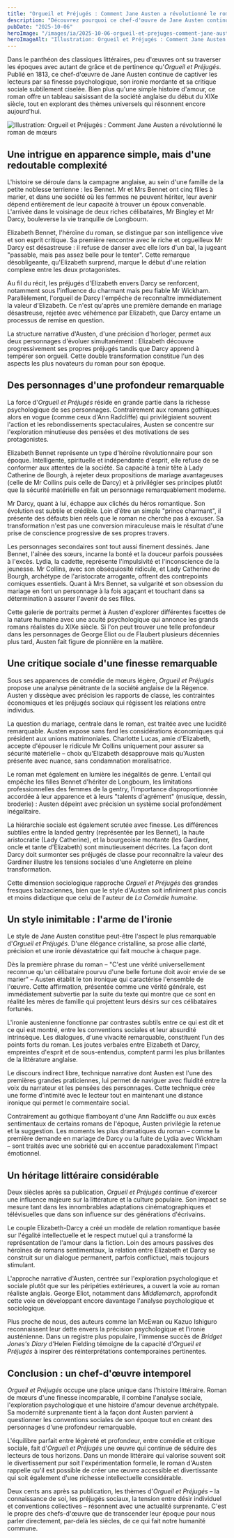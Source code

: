 ```yaml
---
title: "Orgueil et Préjugés : Comment Jane Austen a révolutionné le roman de mœurs"
description: "Découvrez pourquoi ce chef-d'œuvre de Jane Austen continue de fasciner par sa finesse psychologique, son ironie mordante et sa critique sociale intemporelle."
pubDate: "2025-10-06"
heroImage: "/images/ia/2025-10-06-orgueil-et-prejuges-comment-jane-austen-a-revolutionne-le-ro-66707b-hero/2025-10-06-orgueil-et-prejuges-comment-jane-austen-a-revolutionne-le-ro-66707b-hero.png"
heroImageAlt: "Illustration: Orgueil et Préjugés : Comment Jane Austen a révolutionné le roman de mœurs"
---
```


Dans le panthéon des classiques littéraires, peu d'œuvres ont su traverser les époques avec autant de grâce et de pertinence qu'*Orgueil et Préjugés*. Publié en 1813, ce chef-d'œuvre de Jane Austen continue de captiver les lecteurs par sa finesse psychologique, son ironie mordante et sa critique sociale subtilement ciselée. Bien plus qu'une simple histoire d'amour, ce roman offre un tableau saisissant de la société anglaise du début du XIXe siècle, tout en explorant des thèmes universels qui résonnent encore aujourd'hui.


<picture><source srcset="/images/ia/2025-10-06-orgueil-et-prejuges-comment-jane-austen-a-revolutionne-le-ro-66707b-inline/2025-10-06-orgueil-et-prejuges-comment-jane-austen-a-revolutionne-le-ro-66707b-inline.avif" type="image/avif" /><source srcset="/images/ia/2025-10-06-orgueil-et-prejuges-comment-jane-austen-a-revolutionne-le-ro-66707b-inline/2025-10-06-orgueil-et-prejuges-comment-jane-austen-a-revolutionne-le-ro-66707b-inline.webp" type="image/webp" /><img src="/images/ia/2025-10-06-orgueil-et-prejuges-comment-jane-austen-a-revolutionne-le-ro-66707b-inline/2025-10-06-orgueil-et-prejuges-comment-jane-austen-a-revolutionne-le-ro-66707b-inline.png" alt="Illustration: Orgueil et Préjugés : Comment Jane Austen a révolutionné le roman de mœurs" loading="lazy" decoding="async" /></picture>


## Une intrigue en apparence simple, mais d'une redoutable complexité

L'histoire se déroule dans la campagne anglaise, au sein d'une famille de la petite noblesse terrienne : les Bennet. Mr et Mrs Bennet ont cinq filles à marier, et dans une société où les femmes ne peuvent hériter, leur avenir dépend entièrement de leur capacité à trouver un époux convenable. L'arrivée dans le voisinage de deux riches célibataires, Mr Bingley et Mr Darcy, bouleverse la vie tranquille de Longbourn.

Elizabeth Bennet, l'héroïne du roman, se distingue par son intelligence vive et son esprit critique. Sa première rencontre avec le riche et orgueilleux Mr Darcy est désastreuse : il refuse de danser avec elle lors d'un bal, la jugeant "passable, mais pas assez belle pour le tenter". Cette remarque désobligeante, qu'Elizabeth surprend, marque le début d'une relation complexe entre les deux protagonistes.

Au fil du récit, les préjugés d'Elizabeth envers Darcy se renforcent, notamment sous l'influence du charmant mais peu fiable Mr Wickham. Parallèlement, l'orgueil de Darcy l'empêche de reconnaître immédiatement la valeur d'Elizabeth. Ce n'est qu'après une première demande en mariage désastreuse, rejetée avec véhémence par Elizabeth, que Darcy entame un processus de remise en question. 

La structure narrative d'Austen, d'une précision d'horloger, permet aux deux personnages d'évoluer simultanément : Elizabeth découvre progressivement ses propres préjugés tandis que Darcy apprend à tempérer son orgueil. Cette double transformation constitue l'un des aspects les plus novateurs du roman pour son époque.

## Des personnages d'une profondeur remarquable

La force d'*Orgueil et Préjugés* réside en grande partie dans la richesse psychologique de ses personnages. Contrairement aux romans gothiques alors en vogue (comme ceux d'Ann Radcliffe) qui privilégiaient souvent l'action et les rebondissements spectaculaires, Austen se concentre sur l'exploration minutieuse des pensées et des motivations de ses protagonistes.

Elizabeth Bennet représente un type d'héroïne révolutionnaire pour son époque. Intelligente, spirituelle et indépendante d'esprit, elle refuse de se conformer aux attentes de la société. Sa capacité à tenir tête à Lady Catherine de Bourgh, à rejeter deux propositions de mariage avantageuses (celle de Mr Collins puis celle de Darcy) et à privilégier ses principes plutôt que la sécurité matérielle en fait un personnage remarquablement moderne.

Mr Darcy, quant à lui, échappe aux clichés du héros romantique. Son évolution est subtile et crédible. Loin d'être un simple "prince charmant", il présente des défauts bien réels que le roman ne cherche pas à excuser. Sa transformation n'est pas une conversion miraculeuse mais le résultat d'une prise de conscience progressive de ses propres travers.

Les personnages secondaires sont tout aussi finement dessinés. Jane Bennet, l'aînée des sœurs, incarne la bonté et la douceur parfois poussées à l'excès. Lydia, la cadette, représente l'impulsivité et l'inconscience de la jeunesse. Mr Collins, avec son obséquiosité ridicule, et Lady Catherine de Bourgh, archétype de l'aristocrate arrogante, offrent des contrepoints comiques essentiels. Quant à Mrs Bennet, sa vulgarité et son obsession du mariage en font un personnage à la fois agaçant et touchant dans sa détermination à assurer l'avenir de ses filles.

Cette galerie de portraits permet à Austen d'explorer différentes facettes de la nature humaine avec une acuité psychologique qui annonce les grands romans réalistes du XIXe siècle. Si l'on peut trouver une telle profondeur dans les personnages de George Eliot ou de Flaubert plusieurs décennies plus tard, Austen fait figure de pionnière en la matière.

## Une critique sociale d'une finesse remarquable

Sous ses apparences de comédie de mœurs légère, *Orgueil et Préjugés* propose une analyse pénétrante de la société anglaise de la Régence. Austen y dissèque avec précision les rapports de classe, les contraintes économiques et les préjugés sociaux qui régissent les relations entre individus.

La question du mariage, centrale dans le roman, est traitée avec une lucidité remarquable. Austen expose sans fard les considérations économiques qui président aux unions matrimoniales. Charlotte Lucas, amie d'Elizabeth, accepte d'épouser le ridicule Mr Collins uniquement pour assurer sa sécurité matérielle – choix qu'Elizabeth désapprouve mais qu'Austen présente avec nuance, sans condamnation moralisatrice.

Le roman met également en lumière les inégalités de genre. L'entail qui empêche les filles Bennet d'hériter de Longbourn, les limitations professionnelles des femmes de la gentry, l'importance disproportionnée accordée à leur apparence et à leurs "talents d'agrément" (musique, dessin, broderie) : Austen dépeint avec précision un système social profondément inégalitaire.

La hiérarchie sociale est également scrutée avec finesse. Les différences subtiles entre la landed gentry (représentée par les Bennet), la haute aristocratie (Lady Catherine), et la bourgeoisie montante (les Gardiner, oncle et tante d'Elizabeth) sont minutieusement décrites. La façon dont Darcy doit surmonter ses préjugés de classe pour reconnaître la valeur des Gardiner illustre les tensions sociales d'une Angleterre en pleine transformation.

Cette dimension sociologique rapproche *Orgueil et Préjugés* des grandes fresques balzaciennes, bien que le style d'Austen soit infiniment plus concis et moins didactique que celui de l'auteur de *La Comédie humaine*.

## Un style inimitable : l'arme de l'ironie

Le style de Jane Austen constitue peut-être l'aspect le plus remarquable d'*Orgueil et Préjugés*. D'une élégance cristalline, sa prose allie clarté, précision et une ironie dévastatrice qui fait mouche à chaque page.

Dès la première phrase du roman – "C'est une vérité universellement reconnue qu'un célibataire pourvu d'une belle fortune doit avoir envie de se marier" – Austen établit le ton ironique qui caractérise l'ensemble de l'œuvre. Cette affirmation, présentée comme une vérité générale, est immédiatement subvertie par la suite du texte qui montre que ce sont en réalité les mères de famille qui projettent leurs désirs sur ces célibataires fortunés.

L'ironie austenienne fonctionne par contrastes subtils entre ce qui est dit et ce qui est montré, entre les conventions sociales et leur absurdité intrinsèque. Les dialogues, d'une vivacité remarquable, constituent l'un des points forts du roman. Les joutes verbales entre Elizabeth et Darcy, empreintes d'esprit et de sous-entendus, comptent parmi les plus brillantes de la littérature anglaise.

Le discours indirect libre, technique narrative dont Austen est l'une des premières grandes praticiennes, lui permet de naviguer avec fluidité entre la voix du narrateur et les pensées des personnages. Cette technique crée une forme d'intimité avec le lecteur tout en maintenant une distance ironique qui permet le commentaire social.

Contrairement au gothique flamboyant d'une Ann Radcliffe ou aux excès sentimentaux de certains romans de l'époque, Austen privilégie la retenue et la suggestion. Les moments les plus dramatiques du roman – comme la première demande en mariage de Darcy ou la fuite de Lydia avec Wickham – sont traités avec une sobriété qui en accentue paradoxalement l'impact émotionnel.

## Un héritage littéraire considérable

Deux siècles après sa publication, *Orgueil et Préjugés* continue d'exercer une influence majeure sur la littérature et la culture populaire. Son impact se mesure tant dans les innombrables adaptations cinématographiques et télévisuelles que dans son influence sur des générations d'écrivains.

Le couple Elizabeth-Darcy a créé un modèle de relation romantique basée sur l'égalité intellectuelle et le respect mutuel qui a transformé la représentation de l'amour dans la fiction. Loin des amours passives des héroïnes de romans sentimentaux, la relation entre Elizabeth et Darcy se construit sur un dialogue permanent, parfois conflictuel, mais toujours stimulant.

L'approche narrative d'Austen, centrée sur l'exploration psychologique et sociale plutôt que sur les péripéties extérieures, a ouvert la voie au roman réaliste anglais. George Eliot, notamment dans *Middlemarch*, approfondit cette voie en développant encore davantage l'analyse psychologique et sociologique.

Plus proche de nous, des auteurs comme Ian McEwan ou Kazuo Ishiguro reconnaissent leur dette envers la précision psychologique et l'ironie austénienne. Dans un registre plus populaire, l'immense succès de *Bridget Jones's Diary* d'Helen Fielding témoigne de la capacité d'*Orgueil et Préjugés* à inspirer des réinterprétations contemporaines pertinentes.

## Conclusion : un chef-d'œuvre intemporel

*Orgueil et Préjugés* occupe une place unique dans l'histoire littéraire. Roman de mœurs d'une finesse incomparable, il combine l'analyse sociale, l'exploration psychologique et une histoire d'amour devenue archétypale. Sa modernité surprenante tient à la façon dont Austen parvient à questionner les conventions sociales de son époque tout en créant des personnages d'une profondeur remarquable.

L'équilibre parfait entre légèreté et profondeur, entre comédie et critique sociale, fait d'*Orgueil et Préjugés* une œuvre qui continue de séduire des lecteurs de tous horizons. Dans un monde littéraire qui valorise souvent soit le divertissement pur soit l'expérimentation formelle, le roman d'Austen rappelle qu'il est possible de créer une œuvre accessible et divertissante qui soit également d'une richesse intellectuelle considérable.

Deux cents ans après sa publication, les thèmes d'*Orgueil et Préjugés* – la connaissance de soi, les préjugés sociaux, la tension entre désir individuel et conventions collectives – résonnent avec une actualité surprenante. C'est le propre des chefs-d'œuvre que de transcender leur époque pour nous parler directement, par-delà les siècles, de ce qui fait notre humanité commune.